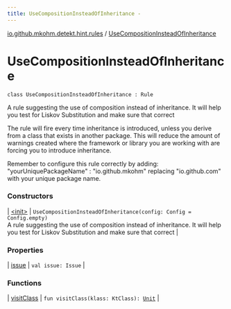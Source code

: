 ```yaml
---
title: UseCompositionInsteadOfInheritance - 
---
```


[io.github.mkohm.detekt.hint.rules](../index.html) / [UseCompositionInsteadOfInheritance](./index.html)

# UseCompositionInsteadOfInheritance

`class UseCompositionInsteadOfInheritance : Rule`

A rule suggesting the use of composition instead of inheritance. It will help you test for Liskov Substitution and make sure that correct

The rule will fire every time inheritance is introduced, unless you derive from a class that exists in another package.
This will reduce the amount of warnings created where the framework or library you are working with are forcing you to introduce inheritance.

Remember to configure this rule correctly by adding:
"yourUniquePackageName" : "io.github.mkohm"
replacing "io.github.com" with your unique package name.

### Constructors

| [&lt;init&gt;](-init-.html) | `UseCompositionInsteadOfInheritance(config: Config = Config.empty)`<br>A rule suggesting the use of composition instead of inheritance. It will help you test for Liskov Substitution and make sure that correct |

### Properties

| [issue](issue.html) | `val issue: Issue` |

### Functions

| [visitClass](visit-class.html) | `fun visitClass(klass: KtClass): `[`Unit`](https://kotlinlang.org/api/latest/jvm/stdlib/kotlin/-unit/index.html) |

